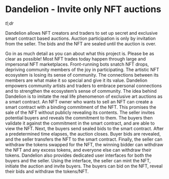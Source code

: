 # Dandelion - Invite only NFT auctions
*tl;dr*

Dandelion allows NFT creators and traders to set up secret and exclusive smart contract based auctions. Auction participation is only by invitation from the seller. The bids and the NFT are sealed until the auction is over.

Go in as much detail as you can about what this project is. Please be as clear as possible!
Most NFT trades today happen through large and impersonal NFT marketplaces. Front-running bots snatch NFT drops, depriving community members of the joy in participating. The artistic NFT ecosystem is losing its sense of community. The connections between its members are what make it so special and give it its value. Dandelion empowers community artists and traders to embrace personal connections and to strengthen the ecosystem’s sense of community.
The idea behind Dandelion is to imitate the real life phenomenon of exclusive art auctions as a smart contract. An NFT owner who wants to sell an NFT can create a smart contract with a binding commitment of the NFT. This promises the sale of the NFT without publicly revealing its contents. The seller invites potential buyers and reveals the commitment to them. The buyers then validate it against the commitment in the smart contract, and are able to view the NFT. Next, the buyers send sealed bids to the smart contract. After a predetermined time elapses, the auction closes. Buyer bids are revealed, and the seller transfers the NFT to the smart contract. Finally, the seller can withdraw the tokens swapped for the NFT, the winning bidder can withdraw the NFT and any excess tokens, and everyone else can withdraw their tokens.
Dandelion also provides dedicated user interfaces for both the buyers and the seller. Using the interface, the seller can mint the NFT, initiate the auction and invite buyers. The buyers can bid on the NFT, reveal their bids and withdraw the tokens/NFT.
